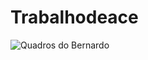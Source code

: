 # Trabalhodeace
![Quadros do Bernardo](https://user-images.githubusercontent.com/88864772/146765160-ea35866c-00ca-4c31-a001-d70ba209e48b.jpg)
